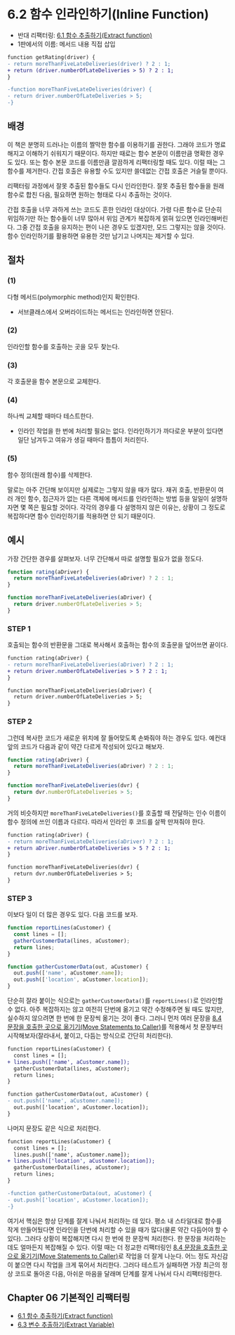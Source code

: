 # 6.2 함수 인라인하기(Inline Function)
- 반대 리팩터링: [6.1 함수 추출하기(Extract function)](https://github.com/wonder13662/refactoring-v2/blob/writing/chapter06/6-1.md)
- 1판에서의 이름: 메서드 내용 직접 삽입
``` diff
function getRating(driver) {
- return moreThanFiveLateDeliveries(driver) ? 2 : 1;
+ return (driver.numberOfLateDeliveries > 5) ? 2 : 1;
}

-function moreThanFiveLateDeliveries(driver) {
- return driver.numberOfLateDeliveries > 5;
-}
```
## 배경
이 책은 분명히 드러나는 이름의 짤막한 함수를 이용하기를 권한다. 그래야 코드가 명료해지고 이해하기 쉬워지기 때문이다. 하지만 때로는 함수 본문이 이름만큼 명확한 경우도 있다. 또는 함수 본문 코드를 이름만큼 깔끔하게 리팩터링할 때도 있다. 이럴 때는 그 함수를 제거한다. 간접 호출은 유용할 수도 있지만 쓸데없는 간접 호출은 거슬릴 뿐이다.

리팩터링 과정에서 잘못 추출된 함수들도 다시 인라인한다. 잘못 추출된 함수들을 원래 함수로 합친 다음, 필요하면 원하는 형태로 다시 추출하는 것이다.

간접 호출을 너무 과하게 쓰는 코드도 흔한 인라인 대상이다. 가령 다른 함수로 단순히 위임하기만 하는 함수들이 너무 많아서 위임 관계가 복잡하게 얽혀 있으면 인라인해버린다. 그중 간접 호출을 유지하는 편이 나은 경우도 있겠지만, 모드 그렇지는 않을 것이다. 함수 인라인하기를 활용하면 유용한 것만 남기고 나머지는 제거할 수 있다.
## 절차
### (1)
다형 메서드(polymorphic method)인지 확인한다.
- 서브클래스에서 오버라이드하는 메서드는 인라인하면 안된다.
### (2)
인라인할 함수를 호출하는 곳을 모두 찾는다.
### (3)
각 호출문을 함수 본문으로 교체한다.
### (4)
하나씩 교체할 때마다 테스트한다.
- 인라인 작업을 한 번에 처리할 필요는 없다. 인라인하기가 까다로운 부분이 있다면 일단 남겨두고 여유가 생길 때마다 틈틈이 처리힌다.
### (5)
함수 정의(원래 함수)를 삭제한다.

말로는 아주 간단해 보이지만 실제로는 그렇지 않을 때가 많다. 재귀 호출, 반환문이 여러 개인 함수, 접근자가 없는 다른 객체에 메서드를 인라인하는 방법 등을 일일이 설명하자면 몇 쪽은 필요할 것이다. 각각의 경우를 다 설명하지 않은 이유는, 상황이 그 정도로 복잡하다면 함수 인라인하기를 적용하면 안 되기 때문이다.
## 예시
가장 간단한 경우를 살펴보자. 너무 간단해서 따로 설명할 필요가 없을 정도다.
```javascript
function rating(aDriver) {
  return moreThanFiveLateDeliveries(aDriver) ? 2 : 1;
}

function moreThanFiveLateDeliveries(aDriver) {
  return driver.numberOfLateDeliveries > 5;
}
```
### STEP 1
호출되는 함수의 반환문을 그대로 복사해서 호출하는 함수의 호출문을 덮어쓰면 끝이다.
```diff
function rating(aDriver) {
- return moreThanFiveLateDeliveries(aDriver) ? 2 : 1;
+ return driver.numberOfLateDeliveries > 5 ? 2 : 1;
}

function moreThanFiveLateDeliveries(aDriver) {
  return driver.numberOfLateDeliveries > 5;
}
```
### STEP 2
그런데 복사한 코드가 새로운 위치에 잘 들어맞도록 손봐줘야 하는 경우도 있다. 예컨대 앞의 코드가 다음과 같이 약간 다르게 작성되어 있다고 해보자.
```javascript
function rating(aDriver) {
  return moreThanFiveLateDeliveries(aDriver) ? 2 : 1;
}

function moreThanFiveLateDeliveries(dvr) {
  return dvr.numberOfLateDeliveries > 5;
}
```
거의 비슷하지만 `moreThanFiveLateDeliveries()`를 호출할 때 전달하는 인수 이름이 함수 정의에 쓰인 이름과 다르다. 따라서 인라인 후 코드를 살짝 만져줘야 한다.
```diff
function rating(aDriver) {
- return moreThanFiveLateDeliveries(aDriver) ? 2 : 1;
+ return aDriver.numberOfLateDeliveries > 5 ? 2 : 1;
}

function moreThanFiveLateDeliveries(dvr) {
  return dvr.numberOfLateDeliveries > 5;
}
```
### STEP 3
이보다 일이 더 많은 경우도 있다. 다음 코드를 보자.
```javascript
function reportLines(aCustomer) {
  const lines = [];
  gatherCustomerData(lines, aCustomer);
  return lines;
}

function gatherCustomerData(out, aCustomer) {
  out.push(['name', aCustomer.name]);
  out.push(['location', aCustomer.location]);
}
```
단순히 잘라 붙이는 식으로는 `gatherCustomerData()`를 `reportLines()`로 인라인할 수 없다. 아주 복잡하지는 않고 여전히 단번에 옮기고 약간 수정해주면 될 때도 많지만, 실수하지 않으려면 한 번에 한 문장씩 옮기는 것이 좋다. 그러니 먼저 여러 문장을 [8.4 문장을 호출한 곳으로 옮기기(Move Statements to Caller)](https://github.com/wonder13662/refactoring-v2/blob/writing/chapter08/8-4.md)를 적용해서 첫 문장부터 시작해보자(잘라내서, 붙이고, 다듬는 방식으로 간단히 처리한다).
```diff
function reportLines(aCustomer) {
  const lines = [];
+ lines.push(['name', aCustomer.name]);
  gatherCustomerData(lines, aCustomer);
  return lines;
}

function gatherCustomerData(out, aCustomer) {
- out.push(['name', aCustomer.name]);
  out.push(['location', aCustomer.location]);
}
```
나머지 문장도 같은 식으로 처리한다.
```diff
function reportLines(aCustomer) {
  const lines = [];
  lines.push(['name', aCustomer.name]);
+ lines.push(['location', aCustomer.location]);
  gatherCustomerData(lines, aCustomer);
  return lines;
}

-function gatherCustomerData(out, aCustomer) {
- out.push(['location', aCustomer.location]);
-}
```

여기서 핵심은 항상 단계를 잘게 나눠서 처리하는 데 있다. 평소 내 스타일대로 함수를 작게 만들어뒀다면 인라인을 단번에 처리할 수 있을 때가 많다(물론 약간 다듬어야 할 수 있다). 그러다 상황이 복잡해지면 다시 한 번에 한 문장씩 처리한다. 한 문장을 처리하는 데도 얼마든지 복잡해질 수 있다. 이럴 때는 더 정교한 리팩터링인 [8.4 문장을 호출한 곳으로 옮기기(Move Statements to Caller)](https://github.com/wonder13662/refactoring-v2/blob/writing/chapter08/8-4.md)로 작업을 더 잘게 나눈다. 어느 정도 자신감이 붙으면 다시 작업을 크게 묶어서 처리한다. 그러다 테스트가 실패하면 가장 최근의 정상 코드로 돌아온 다음, 아쉬운 마음을 달래며 단계를 잘게 나눠서 다시 리팩터링한다.

## Chapter 06 기본적인 리팩터링
- [6.1 함수 추출하기(Extract function)](https://github.com/wonder13662/refactoring-v2/blob/writing/chapter06/6-1.md)
- [6.3 변수 추출하기(Extract Variable)](https://github.com/wonder13662/refactoring-v2/blob/writing/chapter06/6-3.md)